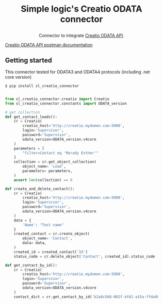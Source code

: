 # <p align="center">Simple logic's Creatio ODATA connector</p>
<p align="center">Connector to integrate <a href="https://academy.creatio.com/docs/developer/integrations_and_api/data_services/odata/overview">Creatio ODATA API</a>.</p>
<p><a href="https://documenter.getpostman.com/view/10204500/SztHX5Qb">Creatio ODATA API postman documentation</a></p>

## Getting started

This connector tested for ODATA3 and ODATA4 protocols (including .net core version)

```bash
$ pip install sl_creatio_connector
```

```python

from sl_creatio_connector.creatio import Creatio
from sl_creatio_connector.constants import ODATA_version

# get collection
def get_contact_leads():
    cr = Creatio(
        creatio_host='http://creatio.mydomen.com:5000',
        login='Supervisor',
        password='Supervisor',
        odata_version=ODATA_version.v4core
    )
    parameters = [
        "filter=Contact eq 'Marady Esther'"
    ]
    collection = cr.get_object_collection(
        object_name= 'Lead',
        parameters= parameters,
    )
    assert len(collection) == 0

def create_and_delete_contact():
    cr = Creatio(
        creatio_host='http://creatio.mydomen.com:5000',
        login='Supervisor',
        password='Supervisor',
        odata_version=ODATA_version.v4core
    )
    data = {
        'Name': "Test name"
    }
    created_contact = cr.create_object(
        object_name= 'Contact',
        data= data,
    )
    created_id = created_contact['Id']
    status_code = cr.delete_object('Contact', created_id).status_code

def get_contact_by_id():
    cr = Creatio(
        creatio_host='http://creatio.mydomen.com:5000',
        login='Supervisor',
        password='Supervisor',
        odata_version=ODATA_version.v4core
    )
    contact_dict = cr.get_contact_by_id('b2a8c568-002f-4fd1-a15a-ffda98f5f63b')
```


